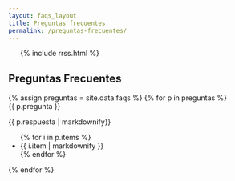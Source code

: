 ```yaml
---
layout: faqs_layout
title: Preguntas frecuentes
permalink: /preguntas-frecuentes/
---
```

<main>
  <section id="contenido">
    <div class="container-fluid">
      <div class="row no-gutters">
        <div class="col-lg-6 text-left alac">
          <div class="row no-gutters">
            <div class="col-lg-2 d-none d-lg-block d-xl-block">
              <ul class="redes">
                {% include rrss.html %}
              </ul>
              <div class="col-lg-6">
              </div>
            </div>
          </div>
        </div>
      </div>
      <div class="container">
        <div class="row">
          <div class="col-lg-10 offset-lg-1 preguntas">
            <h2 class="titulo">Preguntas Frecuentes</h2>
            <div id="accordion" class="accordion">
              <div class="card mb-0">
              {% assign preguntas = site.data.faqs  %}
              {% for p in preguntas %}
                <div class="card-header collapsed" data-toggle="collapse" href="#collapse-0{{ p.id }}" aria-expanded="false">
                  <a class="card-title">
                    {{ p.pregunta }}
                  </a>
                </div>
                <div id="collapse-0{{ p.id }}" class="card-body collapse" data-parent="#accordion" >
                  <p>
                    {{ p.respuesta | markdownify}}
                    <ul>
                    {% for i in p.items %}
                    <li> {{ i.item | markdownify }} </li>
                    {% endfor %}
                    </ul>
                  </p>
                </div>
                {% endfor %}
              </div>
            </div>
          </div>
        </div>
      </div>
    </div>
  </section>
  <!-- Bootstrap core JavaScript -->
  <script src="/assets/vendor/jquery/jquery.min.js"></script>
  <script src="/assets/vendor/bootstrap/js/bootstrap.bundle.min.js"></script>

  <script>
    function toggleIcon(e) {
      $(e.target)
          .prev('.panel-heading')
          .find(".more-less")
          .toggleClass('glyphicon-plus glyphicon-minus');
    }
    $('.panel-group').on('hidden.bs.collapse', toggleIcon);
    $('.panel-group').on('shown.bs.collapse', toggleIcon);

  </script>
</main>

